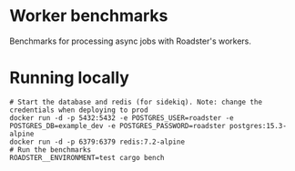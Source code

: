# Worker benchmarks

Benchmarks for processing async jobs with Roadster's workers.

# Running locally

```shell
# Start the database and redis (for sidekiq). Note: change the credentials when deploying to prod
docker run -d -p 5432:5432 -e POSTGRES_USER=roadster -e POSTGRES_DB=example_dev -e POSTGRES_PASSWORD=roadster postgres:15.3-alpine
docker run -d -p 6379:6379 redis:7.2-alpine
# Run the benchmarks
ROADSTER__ENVIRONMENT=test cargo bench
```
